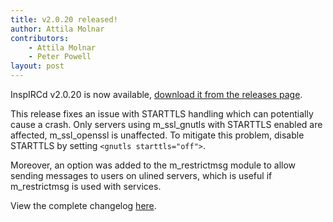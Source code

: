 ```yaml
---
title: v2.0.20 released!
author: Attila Molnar
contributors: 
    - Attila Molnar
	- Peter Powell
layout: post
---
```


InspIRCd v2.0.20 is now available, [download it from the releases page](https://github.com/inspircd/inspircd/releases).


This release fixes an issue with STARTTLS handling which can potentially cause a crash. Only servers using m_ssl_gnutls with STARTTLS enabled are affected, m_ssl_openssl is unaffected. To mitigate this problem, disable STARTTLS by setting `<gnutls starttls="off">`.

Moreover, an option was added to the m_restrictmsg module to allow sending messages to users on ulined servers, which is useful if m_restrictmsg is used with services.

View the complete changelog [here](https://github.com/inspircd/inspircd/compare/v2.0.19...v2.0.20).
